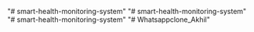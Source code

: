 "# smart-health-monitoring-system" 
"# smart-health-monitoring-system" 
"# smart-health-monitoring-system" 
"# Whatsappclone_Akhil" 
